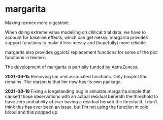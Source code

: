 # margarita #

Making texmex more digestible.

When doing extreme value modelling on clinical trial data, we have to account
for baseline effects, which can get messy. margarita provides support functions
to make it less messy and (hopefully) more reliable.

margarita also provides ggplot2 replacement functions for some of the plot
functions in texmex.

The development of margarita is partially funded by AstraZeneca.

**2021-06-15**
Removing lmr and associated functions. Only boxplot.lmr remains. The reason
is that lmr now has its own package.

**2021-08-18**
Fixing a longstanding bug in simulate.margarita.simple that caused those
observations with an actual residual beneath the threshold to have zero
probability of *ever* having a residual benath the threshold. I don't
think this has ever been an issue, but I'm not using the function in
cold blood and this popped up.
